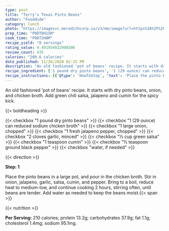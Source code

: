 ```yaml
---
type: post
title: "Terry's Texas Pinto Beans"
author: "Fooddude"
category: lunch
photo: "https://imagesvc.meredithcorp.io/v3/mm/image?url=https%3A%2F%2Fimages.media-allrecipes.com%2Fuserphotos%2F71258.jpg"
prep_time: "P0DT0H15M"
cook_time: "P0DT2H0M"
recipe_yield: "8 servings"
rating_value: 4.491954022988506
review_count: 435
calories: "209.6 calories"
date_published: 11/26/2020 02:25 PM
description: "An old fashioned 'pot of beans' recipe. It starts with dry pinto beans, onion, and chicken broth. Add green chili salsa, jalapeno and cumin for the spicy kick."
recipe_ingredient: ['1 pound dry pinto beans', '1 (29 ounce) can reduced sodium chicken broth', '1 large onion, chopped', '1 fresh jalapeno pepper, chopped', '2 cloves garlic, minced', '½ cup green salsa', '1 teaspoon cumin', '½ teaspoon ground black pepper', 'water, if needed']
recipe_instructions: [{'@type': 'HowToStep', 'text': 'Place the pinto beans in a large pot, and pour in the chicken broth. Stir in onion, jalapeno, garlic, salsa, cumin, and pepper. Bring to a boil, reduce heat to medium-low, and continue cooking 2 hours, stirring often, until beans are tender. Add water as needed to keep the beans moist.\n'}]
---
```


An old fashioned 'pot of beans' recipe. It starts with dry pinto beans, onion, and chicken broth. Add green chili salsa, jalapeno and cumin for the spicy kick. 

{{< boldheading >}}

{{< checkbox "1 pound dry pinto beans" >}}
{{< checkbox "1 (29 ounce) can reduced sodium chicken broth" >}}
{{< checkbox "1 large onion, chopped" >}}
{{< checkbox "1  fresh jalapeno pepper, chopped" >}}
{{< checkbox "2 cloves garlic, minced" >}}
{{< checkbox "½ cup green salsa" >}}
{{< checkbox "1 teaspoon cumin" >}}
{{< checkbox "½ teaspoon ground black pepper" >}}
{{< checkbox "water, if needed" >}}


{{< direction >}}

**Step: 1**

Place the pinto beans in a large pot, and pour in the chicken broth. Stir in onion, jalapeno, garlic, salsa, cumin, and pepper. Bring to a boil, reduce heat to medium-low, and continue cooking 2 hours, stirring often, until beans are tender. Add water as needed to keep the beans moist.{{< span >}}

{{< nutrition >}}

**Per Serving:** 210 calories; protein 13.2g; carbohydrates 37.9g; fat 1.1g; cholesterol 1.4mg; sodium 95.1mg.